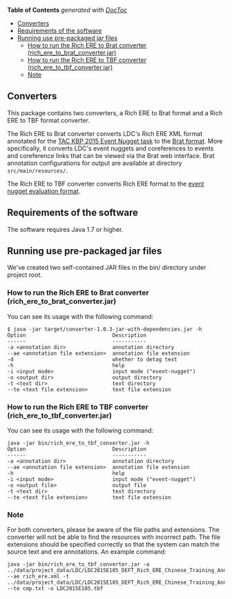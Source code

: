 <!-- START doctoc generated TOC please keep comment here to allow auto update -->
<!-- DON'T EDIT THIS SECTION, INSTEAD RE-RUN doctoc TO UPDATE -->
**Table of Contents**  *generated with [DocToc](https://github.com/thlorenz/doctoc)*

- [Converters](#converters)
- [Requirements of the software](#requirements-of-the-software)
- [Running use pre-packaged jar files](#running-use-pre-packaged-jar-files)
  - [How to run the Rich ERE to Brat converter (rich_ere_to_brat_converter.jar)](#how-to-run-the-rich-ere-to-brat-converter-rich_ere_to_brat_converterjar)
  - [How to run the Rich ERE to TBF converter (rich_ere_to_tbf_converter.jar)](#how-to-run-the-rich-ere-to-tbf-converter-rich_ere_to_tbf_converterjar)
  - [Note](#note)

<!-- END doctoc generated TOC please keep comment here to allow auto update -->

## Converters
This package contains two converters, a Rich ERE to Brat format and a Rich ERE to TBF format converter.

The Rich ERE to Brat converter converts LDC's Rich ERE XML format annotated for the [TAC KBP 2015 Event Nugget task](http://cairo.lti.cs.cmu.edu/kbp/2015/event/) to the [Brat format](http://brat.nlplab.org/standoff.html).  More specifically, it converts LDC's event nuggets and coreferences to events and coreference links that can be viewed via the Brat web interface.  Brat annotation configurations for output are available at directory `src/main/resources/`.

The Rich ERE to TBF converter converts Rich ERE format to the [event nugget evaluation format](http://cairo.lti.cs.cmu.edu/kbp/2016/event/Event-Mention-Detection-scoring-2016-v28).

## Requirements of the software
The software requires Java 1.7 or higher.

## Running use pre-packaged jar files
We've created two self-contained JAR files in the bin/ directory under project root.

### How to run the Rich ERE to Brat converter (rich_ere_to_brat_converter.jar)
You can see its usage with the following command:
```
$ java -jar target/converter-1.0.3-jar-with-dependencies.jar -h
Option                            Description              
------                            -----------              
-a <annotation dir>               annotation directory       
--ae <annotation file extension>  annotation file extension  
-d                                whether to detag text      
-h                                help                       
-i <input mode>                   input mode ("event-nugget")
-o <output dir>                   output directory           
-t <text dir>                     text directory             
--te <text file extension>        text file extension        
```

### How to run the Rich ERE to TBF converter (rich_ere_to_tbf_converter.jar)
You can see its usage with the following command:
```
java -jar bin/rich_ere_to_tbf_converter.jar -h  
Option                            Description                
------                            -----------                
-a <annotation dir>               annotation directory       
--ae <annotation file extension>  annotation file extension  
-h                                help                       
-i <input mode>                   input mode ("event-nugget")
-o <output file>                  output file                
-t <text dir>                     text directory             
--te <text file extension>        text file extension        
```

### Note
For both converters, please be aware of the file paths and extensions. The converter will not be able to find the resources with incorrect path. The file extensions should be specified correctly so that the system can match the source text and ere annotations.
An example command:

```
java -jar bin/rich_ere_to_tbf_converter.jar -a ../data/project_data/LDC/LDC2015E105_DEFT_Rich_ERE_Chinese_Training_Annotation/data/ere  --ae rich_ere.xml -t ../data/project_data/LDC/LDC2015E105_DEFT_Rich_ERE_Chinese_Training_Annotation/data/source  --te cmp.txt -o LDC2015E105.tbf
```